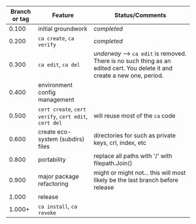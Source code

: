 | Branch or tag | Feature                                           | Status/Comments                                                                                                             |
|---------------|---------------------------------------------------|-----------------------------------------------------------------------------------------------------------------------------|
| 0.100         | initial groundwork                                | *completed*                                                                                                                 |
| 0.200         | `ca create`, `ca verify`                          | *completed*                                                                                                                 |
| 0.300         | `ca edit`, `ca del`                               | *underway* --> `ca edit` is removed. There is no such thing as an edited cert. You delete it  and create a new one, period. |
| 0.400         | environment config management                     |                                                                                                                             |
| 0.500         | `cert create`, `cert verify`, `cert edit`, `cert del` | will reuse most of the `ca` code                                                                                            |
| 0.600         | create eco-system (subdirs) files                 | directories for such as private keys, crl, index, etc                                                                       |
| 0.800         | portability                                       | replace all paths with '/' with filepath.Join()                                                                             |
| 0.900         | major package refactoring                         | might or might not... this will most likely be the last branch before release                                               |
| 1.000         | release                                           |
| 1.000+        | `ca install`, `ca revoke`                         |



